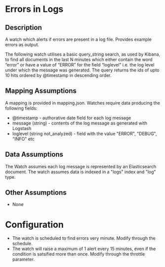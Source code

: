 # Errors in Logs

## Description

A watch which alerts if errors are present in a log file. Provides example errors as output.

The following watch utilises a basic query_string search, as used by Kibana, to find all documents in the last N minutes which either contain the word “error” or have a value of “ERROR” for the field “loglevel” i.e. the log level under which the message was generated.  The query returns the ids of upto 10 hits ordered by @timestamp in descending order.

## Mapping Assumptions

A mapping is provided in mapping.json.  Watches require data producing the following fields:

* @timestamp - authorative date field for each log message
* message (string) - contents of the log message as generated with Logstash
* loglevel (string not_analyzed) - field with the value "ERROR", "DEBUG", "INFO" etc

## Data Assumptions

The Watch assumes each log message is represented by an Elasticsearch document. The watch assumes data is indexed in a "logs" index and "log" type.

## Other Assumptions

* None

# Configuration

* The watch is scheduled to find errors very minute. Modify through the schedule.
* The watch will raise a maximum of 1 alert every 15 minutes, even if the condition is satsified more than once. Modify through the throttle parameter.
